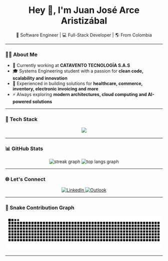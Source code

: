 <h1 align="center">Hey 👋, I'm Juan José Arce Aristizábal</h1>

<p align="center">
  🚀 Software Engineer | 💻 Full-Stack Developer | 🌎 From Colombia
</p>

---

### 👨‍💻 About Me
- 💼 Currently working at **CATAVENTO TECNOLOGÍA S.A.S**
- 🎓 Systems Engineering student with a passion for **clean code, scalability and innovation**
- 🧠 Experienced in building solutions for **healthcare, commerce, inventory, electronic invoicing and more**
- ⚡ Always exploring **modern architectures, cloud computing and AI-powered solutions**

---

### 🚀 Tech Stack

<p align="center">
  <img src="https://skillicons.dev/icons?i=java,spring,react,angular,typescript,javascript,python,nodejs,mysql,postgresql,cs,dotnet,html,css&theme=light" />
</p>

---

### 📊 GitHub Stats
<div align="center">
  <img src="https://streak-stats.demolab.com?user=juanjarce&theme=radical&hide_border=false&border_radius=5" height="150" alt="streak graph" />
  <img src="https://github-readme-stats.vercel.app/api/top-langs/?username=juanjarce&layout=compact&theme=radical" height="150" alt="top langs graph" />
</div>

---

### 🌐 Let's Connect
<div align="center">
  <a href="https://www.linkedin.com/in/juanjarce" target="_blank">
    <img src="https://img.shields.io/static/v1?message=LinkedIn&logo=linkedin&label=&color=0077B5&logoColor=white&style=for-the-badge" height="35" alt="LinkedIn" />
  </a>
  <a href="mailto:juanj.arcea@outlook.com" target="_blank">
    <img src="https://img.shields.io/static/v1?message=Outlook&logo=microsoft-outlook&label=&color=0078D4&logoColor=white&style=for-the-badge" height="35" alt="Outlook" />
  </a>
</div>

---

### 🐍 Snake Contribution Graph
<img src="https://raw.githubusercontent.com/juanjarce/juanjarce/output/snake.svg" alt="Snake animation" />

---
